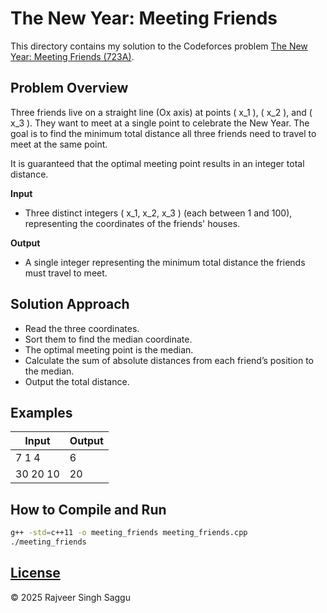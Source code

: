 # The New Year: Meeting Friends

This directory contains my solution to the Codeforces problem [The New Year: Meeting Friends (723A)](https://codeforces.com/problemset/problem/723/A).

## Problem Overview

Three friends live on a straight line (Ox axis) at points \( x_1 \), \( x_2 \), and \( x_3 \). They want to meet at a single point to celebrate the New Year. The goal is to find the minimum total distance all three friends need to travel to meet at the same point.

It is guaranteed that the optimal meeting point results in an integer total distance.

**Input**

- Three distinct integers \( x_1, x_2, x_3 \) (each between 1 and 100), representing the coordinates of the friends' houses.

**Output**

- A single integer representing the minimum total distance the friends must travel to meet.

## Solution Approach

- Read the three coordinates.
- Sort them to find the median coordinate.
- The optimal meeting point is the median.
- Calculate the sum of absolute distances from each friend’s position to the median.
- Output the total distance.

## Examples

| Input     | Output |
|-----------|---------|
| 7 1 4     | 6       |
| 30 20 10  | 20      |

## How to Compile and Run

```bash
g++ -std=c++11 -o meeting_friends meeting_friends.cpp
./meeting_friends
```

## [License](../LICENSE.md)

© 2025 Rajveer Singh Saggu

